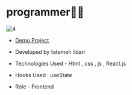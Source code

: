 # programmer🤭😵
![4](https://github.com/Fatemeh-ildari/programmer/assets/135963254/90d5accc-a7e6-41d2-8b4a-9369458e5e08)
- [Demo Project](https://fatemeh-ildari.github.io/programmer/)

- Developed by fatemeh ildari



- Technologies Used - Html , css , js , React.js

- Hooks Used : useState 

- Role - Frontend
